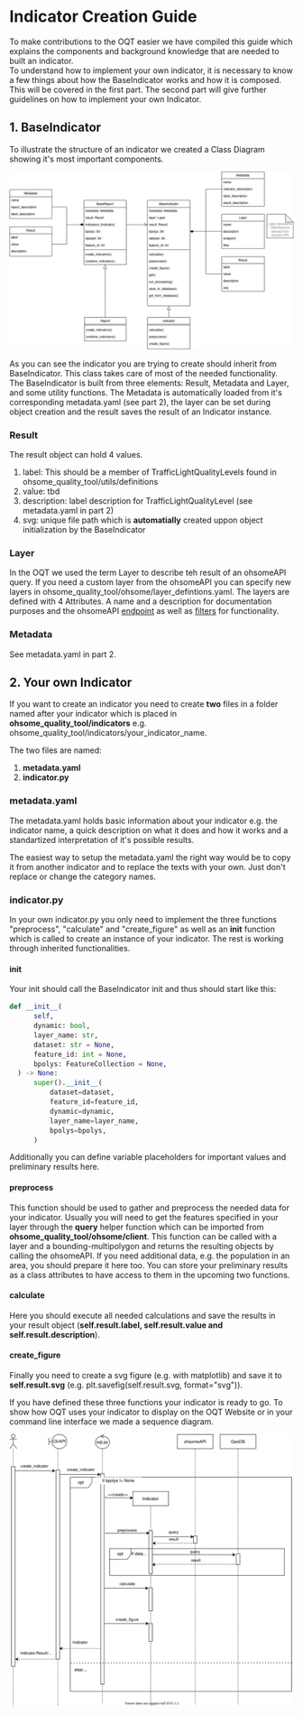 # Indicator Creation Guide

To make contributions to the OQT easier we have compiled this guide which explains the components and background knowledge that are needed to built an indicator.<br>
To understand how to implement your own indicator, it is necessary to know a few things about how the BaseIndicator works and how it is composed. This will be covered in the first part. The second part will give further guidelines on how to implement your own Indicator.


## 1. BaseIndicator

To illustrate the structure of an indicator we created a Class Diagram showing it's most important components. 

![description](./img/UML-Class-Diagram.png)

As you can see the indicator you are trying to create should inherit from BaseIndicator. This class takes care of most of the needed functionality. The BaseIndicator is built from three elements: Result, Metadata and Layer, and some utility functions. The Metadata is automatically loaded from it's corresponding metadata.yaml (see part 2), the layer can be set during object creation and the result saves the result of an Indicator instance. 

### Result
The result object can hold 4 values. 

1. label: This should be a member of TrafficLightQualityLevels found in ohsome_quality_tool/utils/definitions
2. value: tbd
3. description: label description for TrafficLightQualityLevel (see metadata.yaml in part 2)
4. svg: unique file path which is **automatially** created uppon object initialization by the BaseIndicator

### Layer
In the OQT we used the term Layer to describe teh result of an ohsomeAPI query. If you need a custom layer from the ohsomeAPI you can specify new layers in ohsome_quality_tool/ohsome/layer_defintions.yaml. The layers are defined with 4 Attributes. A name and a description for documentation purposes and the ohsomeAPI [endpoint](https://docs.ohsome.org/ohsome-api/stable/endpoints.html) as well as [filters](https://docs.ohsome.org/ohsome-api/stable/filter.html) for functionality.

### Metadata
See metadata.yaml in part 2.

## 2. Your own Indicator

If you want to create an indicator you need to create **two** files in a folder named after your indicator which is placed in **ohsome_quality_tool/indicators** e.g. ohsome_quality_tool/indicators/your_indicator_name.

The two files are named:

1. **metadata.yaml**
2. **indicator.py**

### metadata.yaml

The metadata.yaml holds basic information about your indicator e.g. the indicator name, a quick description on what it does and how it works and a standartized interpretation of it's possible results.

The easiest way to setup the metadata.yaml the right way would be to copy it from another indicator and to replace the texts with your own. Just don't replace or change the category names.

### indicator.py

In your own indicator.py you only need to implement the three functions "preprocess", "calculate" and "create_figure" as well as an __init__ function which is called to create an instance of your indicator. The rest is working through inherited functionalities.

#### init
Your init should call the BaseIndicator init and thus should start like this:
```python
def __init__(
      self,
      dynamic: bool,
      layer_name: str,
      dataset: str = None,
      feature_id: int = None,
      bpolys: FeatureCollection = None,
  ) -> None:
      super().__init__(
          dataset=dataset,
          feature_id=feature_id,
          dynamic=dynamic,
          layer_name=layer_name,
          bpolys=bpolys,
      )
```

Additionally you can define variable placeholders for important values and preliminary results here.

#### preprocess

This function should be used to gather and preprocess the needed data for your indicator. Usually you will need to get the features specified in your layer through the **query** helper function which can be imported from **ohsome_quality_tool/ohsome/client**. This function can be called with a layer and a bounding-multipolygon and returns the resulting objects by calling the ohsomeAPI. If you need additional data, e.g. the population in an area, you should prepare it here too. You can store your preliminary results as a class attributes to have access to them in the upcoming two functions.

#### calculate

Here you should execute all needed calculations and save the results in your result object (**self.result.label, self.result.value and self.result.description**). 

#### create_figure

Finally you need to create a svg figure (e.g. with matplotlib) and save it to **self.result.svg** (e.g. plt.savefig(self.result.svg, format="svg")).


If you have defined these three functions your indicator is ready to go. To show how OQT uses your indicator to display on the OQT Website or in your command line interface we made a sequence diagram. 

![description](./create_indicator.svg)
